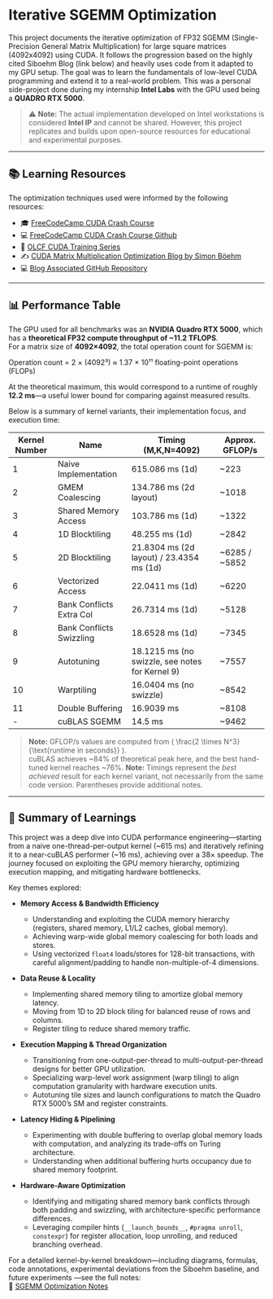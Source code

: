 # Iterative SGEMM Optimization

This project documents the iterative optimization of FP32 SGEMM (Single-Precision General Matrix Multiplication) for large square matrices (4092x4092) using CUDA. It follows the progression based on the highly cited Siboehm Blog (link below) and heavily uses code from it adapted to my GPU setup. The goal was to learn the fundamentals of low-level CUDA programming and extend it to a real-world problem. This was a personal side-project done during my internship **Intel Labs** with the GPU used being a **QUADRO RTX 5000**.

> ⚠️ **Note:** The actual implementation developed on Intel workstations is considered **Intel IP** and cannot be shared. However, this project replicates and builds upon open-source resources for educational and experimental purposes.

---

## 📚 Learning Resources

The optimization techniques used were informed by the following resources:

- 🎓 [FreeCodeCamp CUDA Crash Course](https://www.youtube.com/watch?v=86FAWCzIe_4)
- 💻 [FreeCodeCamp CUDA Crash Course Github](https://github.com/Infatoshi/cuda-course)  
- 🧪 [OLCF CUDA Training Series](https://www.youtube.com/playlist?list=PL6RdenZrxrw-zNX7uuGppWETdxt_JxdMj)  
- ✍️ [CUDA Matrix Multiplication Optimization Blog by Simon Böehm](https://siboehm.com/articles/22/CUDA-MMM)  
- 💻 [Blog Associated GitHub Repository](https://github.com/siboehm/SGEMM_CUDA/tree/master)

---

## 📊 Performance Table

The GPU used for all benchmarks was an **NVIDIA Quadro RTX 5000**, which has a **theoretical FP32 compute throughput of ~11.2 TFLOPS**.  
For a matrix size of **4092×4092**, the total operation count for SGEMM is:

Operation count = 2 × (4092³) ≈ 1.37 × 10¹¹ floating-point operations (FLOPs)

At the theoretical maximum, this would correspond to a runtime of roughly **12.2 ms**—a useful lower bound for comparing against measured results.

Below is a summary of kernel variants, their implementation focus, and execution time:

| Kernel Number   | Name                     | Timing (M,K,N=4092)                        | Approx. GFLOP/s |
|-----------------|--------------------------|--------------------------------------------|-----------------|
| 1               | Naive Implementation     | 615.086 ms (1d)                            | ~223            |
| 2               | GMEM Coalescing          | 134.786 ms (2d layout)                     | ~1018           |
| 3               | Shared Memory Access     | 103.786 ms (1d)                            | ~1322           |
| 4               | 1D Blocktiling           | 48.255 ms (1d)                             | ~2842           |
| 5               | 2D Blocktiling           | 21.8304 ms (2d layout) / 23.4354 ms (1d)   | ~6285 / ~5852   |
| 6               | Vectorized Access        | 22.0411 ms (1d)                            | ~6220           |
| 7               | Bank Conflicts Extra Col | 26.7314 ms (1d)                            | ~5128           |
| 8               | Bank Conflicts Swizzling | 18.6528 ms (1d)                            | ~7345           |
| 9               | Autotuning               | 18.1215 ms (no swizzle, see notes for Kernel 9) | ~7557       |
| 10              | Warptiling               | 16.0404 ms (no swizzle)                    | ~8542           |
| 11              | Double Buffering         | 16.9039 ms                                 | ~8108           |
| -               | cuBLAS SGEMM             | 14.5 ms                                    | ~9462           |

> **Note:** GFLOP/s values are computed from \( \frac{2 \times N^3}{\text{runtime in seconds}} \).  
> cuBLAS achieves ~84% of theoretical peak here, and the best hand-tuned kernel reaches ~76%.
> **Note:** Timings represent the *best achieved* result for each kernel variant, not necessarily from the same code version. Parentheses provide additional notes.

---

## 📝 Summary of Learnings

This project was a deep dive into CUDA performance engineering—starting from a naive one-thread-per-output kernel (~615 ms) and iteratively refining it to a near-cuBLAS performer (~16 ms), achieving over a 38× speedup. The journey focused on exploiting the GPU memory hierarchy, optimizing execution mapping, and mitigating hardware bottlenecks.

Key themes explored:

- **Memory Access & Bandwidth Efficiency**  
  - Understanding and exploiting the CUDA memory hierarchy (registers, shared memory, L1/L2 caches, global memory).  
  - Achieving warp-wide global memory coalescing for both loads and stores.  
  - Using vectorized `float4` loads/stores for 128-bit transactions, with careful alignment/padding to handle non-multiple-of-4 dimensions.  

- **Data Reuse & Locality**  
  - Implementing shared memory tiling to amortize global memory latency.  
  - Moving from 1D to 2D block tiling for balanced reuse of rows and columns.  
  - Register tiling to reduce shared memory traffic.

- **Execution Mapping & Thread Organization**  
  - Transitioning from one-output-per-thread to multi-output-per-thread designs for better GPU utilization.  
  - Specializing warp-level work assignment (warp tiling) to align computation granularity with hardware execution units.  
  - Autotuning tile sizes and launch configurations to match the Quadro RTX 5000’s SM and register constraints.

- **Latency Hiding & Pipelining**  
  - Experimenting with double buffering to overlap global memory loads with computation, and analyzing its trade-offs on Turing architecture.  
  - Understanding when additional buffering hurts occupancy due to shared memory footprint.

- **Hardware-Aware Optimization**  
  - Identifying and mitigating shared memory bank conflicts through both padding and swizzling, with architecture-specific performance differences.  
  - Leveraging compiler hints (`__launch_bounds__`, `#pragma unroll`, `constexpr`) for register allocation, loop unrolling, and reduced branching overhead.  

For a detailed kernel-by-kernel breakdown—including diagrams, formulas, code annotations, experimental deviations from the Siboehm baseline, and future experiments —see the full notes:  
📄 [SGEMM Optimization Notes](https://docs.google.com/document/d/1K0kRn2RzdPTzVd_ZB9ktYOvlfTi4ZblQvi5NCOVj6kw/edit?tab=t.0)


